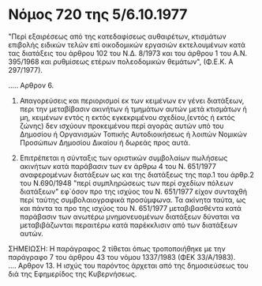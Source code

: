 # Νόμος 720 της 5/6.10.1977  

"Περί εξαιρέσεως από της κατεδαφίσεως αυθαιρέτων, κτισμάτων επιβολής ειδικών τελών επί οικοδομικών εργασιών εκτελουμένων κατά τας διατάξεις του άρθρου 102 του Ν.Δ. 8/1973 και του άρθρου 1 του Α.Ν. 395/1968 και ρυθμίσεως ετέρων πολεοδομικών θεμάτων", (Φ.Ε.Κ. Α 297/1977).

.....
 Αρθρον 6.  
 1. Απαγορεύσεις και περιορισμοί εκ των κειμένων εν γένει διατάξεων, περι την μεταβίβασιν ακινήτων ή τμημάτων αυτών μετά κτισμάτων ή μη, κειμένων εντός η εκτός εγκεκριμένου σχεδίου,(εντός ή εκτός ζώνης) δεν ισχύουν προκειμένου περί αγοράς αυτών υπό του Δημοσίου ή Οργανισμών Τοπικής Αυτοδιοικήσεως ή λοιπών Νομικών Προσώπων Δημοσίου Δικαίου ή δωρεάς προς αυτά.

 2. Επιτρέπεται η σύνταξις των οριστικών συμβολαίων πωλήσεως ακινήτων κατά παράβασιν των εν άρθρω 4 του Ν. 651/1977 αναφερομένων διατάξεων ως  και της διατάξεως της παρ.1 του άρθρ.2 του Ν.690/1948 "περί συμπληρώσεως των περί σχεδίων πόλεων διατάξεων" εφ`όσον προ της ισχύος  του Ν. 651/1977 είχον συνταχθή περί ταύτης συμβολαιογραφικά προσύμφωνα.  Τα ακίνητα ταύτα, ως και πάντα τα προ της ισχύος του Ν. 651/1977  μεταβιβασθέντα κατά παράβασιν των ανωτέρω μνημονευομένων διατάξεων  δύναται να μεταβιβάζωνται περαιτέρω κατά παρέκκλισιν από των διατάξεων  αυτών.

ΣΗΜΕΙΩΣΗ: Η παράγραφος 2 τίθεται όπως τροποποιήθηκε με την παράγραφο 7 του άρθρου 43 του νόμου 1337/1983 (ΦΕΚ 33/Α/1983).  
....
 Αρθρον 13.
 Η ισχύς του παρόντος άρχεται από της δημοσιεύσεως του διά της Εφημερίδος της Κυβερνήσεως.

